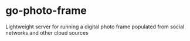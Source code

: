 # go-photo-frame
Lightweight server for running a digital photo frame populated from social networks and other cloud sources
